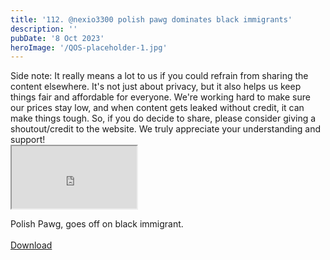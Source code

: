 ```yaml
---
title: '112. @nexio3300 polish pawg dominates black immigrants'
description: ''
pubDate: '8 Oct 2023'
heroImage: '/QOS-placeholder-1.jpg'
---
```

<div class="video_paragraph_header"> Side note: It really means a lot to us if you could refrain from sharing the content elsewhere. It's not just about privacy, but it also helps us keep things fair and affordable for everyone. We're working hard to make sure our prices stay low, and when content gets leaked without credit, it can make things tough. So, if you do decide to share, please consider giving a shoutout/credit to the website. We truly appreciate your understanding and support!</div>

<iframe src="https://drive.google.com/file/d/10A1ls1OHhQA-9VG65qHdiqHNS0iCyn4v/preview" width="200" height="100" allow="autoplay" allowfullscreen="allowfullscreen"></iframe>

Polish Pawg, goes off on black immigrant.
<br>
<br>
<a class="read_more" href="https://drive.google.com/file/d/10A1ls1OHhQA-9VG65qHdiqHNS0iCyn4v/view?usp=sharing">Download</a>
